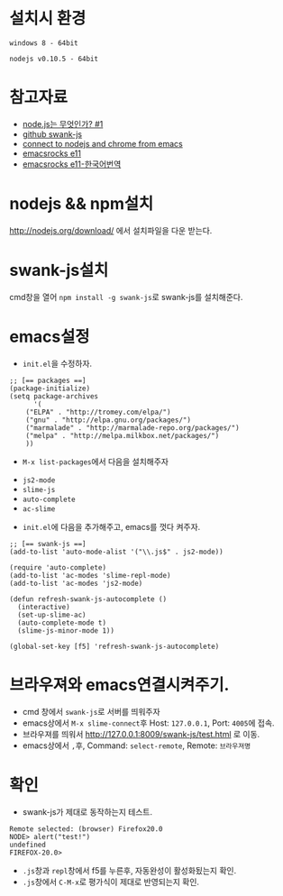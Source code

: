 

# 설치시 환경

```
windows 8 - 64bit

nodejs v0.10.5 - 64bit
```


# 참고자료
 - [node.js는 무엇인가? #1]
 - [github swank-js]
 - [connect to nodejs and chrome from emacs]
 - [emacsrocks e11]
 - [emacsrocks e11-한국어번역]

# nodejs && npm설치
http://nodejs.org/download/ 에서 설치파일을 다운 받는다.

# swank-js설치
cmd창을 열어 `npm install -g swank-js`로 swank-js를 설치해준다.


# emacs설정

* `init.el`을 수정하자.

```elisp
;; [== packages ==]
(package-initialize)
(setq package-archives
      '(
	("ELPA" . "http://tromey.com/elpa/")
	("gnu" . "http://elpa.gnu.org/packages/")
	("marmalade" . "http://marmalade-repo.org/packages/")
	("melpa" . "http://melpa.milkbox.net/packages/")
	))
```

* `M-x list-packages`에서 다음을 설치해주자
 - `js2-mode`
 - `slime-js`
 - `auto-complete`
 - `ac-slime`

* `init.el`에 다음을 추가해주고, emacs를 껏다 켜주자.

```elisp
;; [== swank-js ==]
(add-to-list 'auto-mode-alist '("\\.js$" . js2-mode))

(require 'auto-complete)
(add-to-list 'ac-modes 'slime-repl-mode)
(add-to-list 'ac-modes 'js2-mode)

(defun refresh-swank-js-autocomplete ()
  (interactive)
  (set-up-slime-ac)
  (auto-complete-mode t)
  (slime-js-minor-mode 1))

(global-set-key [f5] 'refresh-swank-js-autocomplete)
```

# 브라우져와 emacs연결시켜주기.
- cmd 창에서 `swank-js`로 서버를 띄워주자
- emacs상에서 `M-x slime-connect`후 Host: `127.0.0.1`, Port: `4005`에 접속.
- 브라우져를 띄워서 http://127.0.0.1:8009/swank-js/test.html 로 이동.
- emacs상에서 `,`후, Command: `select-remote`, Remote: `브라우져명`

# 확인
* swank-js가 제대로 동작하는지 테스트.

```
Remote selected: (browser) Firefox20.0
NODE> alert("test!")
undefined
FIREFOX-20.0> 
```
* `.js`창과 `repl`창에서 f5를 누른후, 자동완성이 활성화됬는지 확인.
* `.js`창에서 `C-M-x`로 평가식이 제대로 반영되는지 확인.

 [nodejs]: http://nodejs.org/download/
 [node.js는 무엇인가? #1]: http://blog.outsider.ne.kr/480?category=42
 [github swank-js]: https://github.com/swank-js/swank-js
 [connect to nodejs and chrome from emacs]: http://e-arrows.sakura.ne.jp/2011/06/connect-to-nodejs-and-chrome-from-emacs.html
 [emacsrocks e11]: http://emacsrocks.com/e11.html
 [emacsrocks e11-한국어번역]: http://www.amara.org/ko/videos/uk3T9Gk3NXQ5/info/emacs-rocks-episode-11-swank-js/